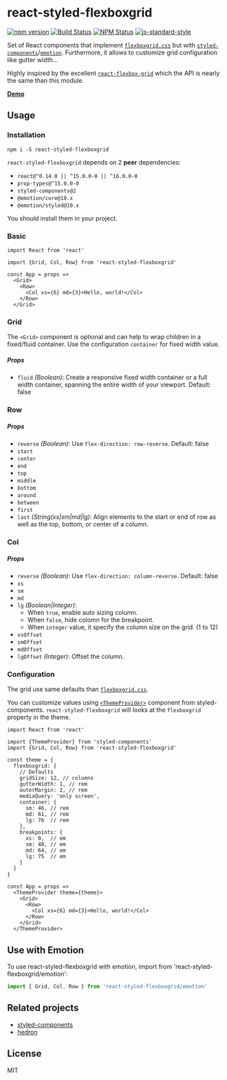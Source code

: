 # react-styled-flexboxgrid

[![npm version](https://badge.fury.io/js/react-styled-flexboxgrid.svg)](https://badge.fury.io/js/react-styled-flexboxgrid)
[![Build Status](https://travis-ci.org/LoicMahieu/react-styled-flexboxgrid.svg?branch=master)](https://travis-ci.org/LoicMahieu/react-styled-flexboxgrid)
[![NPM Status](http://img.shields.io/npm/dm/react-styled-flexboxgrid.svg?style=flat-square)](https://www.npmjs.org/package/react-styled-flexboxgrid)
[![js-standard-style](https://img.shields.io/badge/lint-standard-green.svg)](http://standardjs.com)


Set of React components that implement [`flexboxgrid.css`](https://github.com/kristoferjoseph/flexboxgrid) but with [`styled-components`](https://github.com/styled-components/styled-components)/[`emotion`](https://github.com/emotion-js/emotion). Furthermore, it allows to customize grid configuration like gutter width...

Highly inspired by the excellent [`react-flexbox-grid`](https://github.com/roylee0704/react-flexbox-grid) which the API is nearly the same than this module.

[**Demo**](https://loicmahieu.github.io/react-styled-flexboxgrid/demo/index.html)

## Usage

### Installation

```
npm i -S react-styled-flexboxgrid
```

`react-styled-flexboxgrid` depends on 2 **peer** dependencies:
- `react@^0.14.0 || ^15.0.0-0 || ^16.0.0-0`
- `prop-types@^15.0.0-0`
- `styled-components@2`
- `@emotion/core@10.x`
- `@emotion/styled@10.x`

You should install them in your project.

### Basic

```JSX
import React from 'react'

import {Grid, Col, Row} from 'react-styled-flexboxgrid'

const App = props =>
  <Grid>
    <Row>
      <Col xs={6} md={3}>Hello, world!</Col>
    </Row>
  </Grid>
```

### Grid

The `<Grid>` component is optional and can help to wrap children in a fixed/fluid container. Use the configuration `container` for fixed width value.

##### Props

- `fluid` _(Boolean)_: Create a responsive fixed width container or a full width container, spanning the entire width of your viewport. Default: false


### Row

##### Props

- `reverse` _(Boolean)_: Use `flex-direction: row-reverse`. Default: false
- `start`
- `center`
- `end`
- `top`
- `middle`
- `bottom`
- `around`
- `between`
- `first`
- `last` _(String(xs|sm|md|lg)_: Align elements to the start or end of row as well as the top, bottom, or center of a column.


### Col

##### Props

- `reverse` _(Boolean)_: Use `flex-direction: column-reverse`. Default: false
- `xs`
- `sm`
- `md`
- `lg` _(Boolean|Integer)_:
  * When `true`, enable auto sizing column.
  * When `false`, hide colomn for the breakpoint.
  * When `integer` value, it specify the column size on the grid. (1 to 12)
- `xsOffset`
- `smOffset`
- `mdOffset`
- `lgOffset` _(Integer)_: Offset the column.


### Configuration

The grid use same defaults than [`flexboxgrid.css`](https://github.com/kristoferjoseph/flexboxgrid).

You can customize values using [`<ThemeProvider>`](https://github.com/styled-components/styled-components#theming) component from styled-components.
`react-styled-flexboxgrid` will looks at the `flexboxgrid` property in the theme.

```JSX
import React from 'react'

import {ThemeProvider} from 'styled-components'
import {Grid, Col, Row} from 'react-styled-flexboxgrid'

const theme = {
  flexboxgrid: {
    // Defaults
    gridSize: 12, // columns
    gutterWidth: 1, // rem
    outerMargin: 2, // rem
    mediaQuery: 'only screen',
    container: {
      sm: 46, // rem
      md: 61, // rem
      lg: 76  // rem
    },
    breakpoints: {
      xs: 0,  // em
      sm: 48, // em
      md: 64, // em
      lg: 75  // em
    }
  }
}

const App = props =>
  <ThemeProvider theme={theme}>
    <Grid>
      <Row>
        <Col xs={6} md={3}>Hello, world!</Col>
      </Row>
    </Grid>
  </ThemeProvider>
```

## Use with Emotion
To use react-styled-flexboxgrid with emotion, import from 'react-styled-flexboxgrid/emotion':

```jsx
import { Grid, Col, Row } from 'react-styled-flexboxgrid/emotion'
```

## Related projects

- [styled-components](https://github.com/styled-components/styled-components)
- [hedron](https://github.com/JSBros/hedron)

## License

MIT
